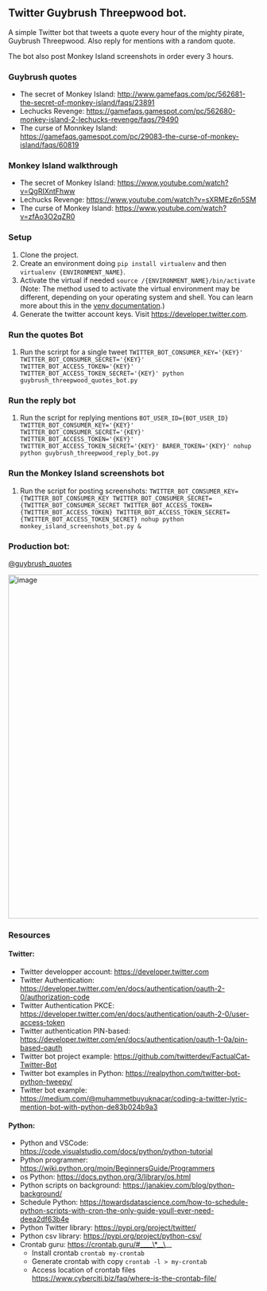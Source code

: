 ## Twitter Guybrush Threepwood bot.

A simple Twitter bot that tweets a quote every hour of the mighty pirate, Guybrush Threepwood.
Also reply for mentions with a random quote.

The bot also post Monkey Island screenshots in order every 3 hours.

### Guybrush quotes

- The secret of Monkey Island: http://www.gamefaqs.com/pc/562681-the-secret-of-monkey-island/faqs/23891
- Lechucks Revenge: https://gamefaqs.gamespot.com/pc/562680-monkey-island-2-lechucks-revenge/faqs/79490
- The curse of Monnkey Island: https://gamefaqs.gamespot.com/pc/29083-the-curse-of-monkey-island/faqs/60819

### Monkey Island walkthrough

- The secret of Monkey Island: https://www.youtube.com/watch?v=QgRIXntFhww
- Lechucks Revenge: https://www.youtube.com/watch?v=sXRMEz6n5SM
- The curse of Monkey Island: https://www.youtube.com/watch?v=zfAo3O2qZR0

### Setup

1. Clone the project.
2. Create an environment doing `pip install virtualenv` and then `virtualenv {ENVIRONMENT_NAME}`.
3. Activate the virtual if needed `source /{ENVIRONMENT_NAME}/bin/activate` (Note: The method used to activate the virtual environment may be different, depending on your operating system and shell. You can learn more about this in the [venv documentation](https://docs.python.org/3/library/venv.html).)
4. Generate the twitter account keys. Visit https://developer.twitter.com.

### Run the quotes Bot

1. Run the scrirpt for a single tweet `TWITTER_BOT_CONSUMER_KEY='{KEY}' TWITTER_BOT_CONSUMER_SECRET='{KEY}' TWITTER_BOT_ACCESS_TOKEN='{KEY}' TWITTER_BOT_ACCESS_TOKEN_SECRET='{KEY}' python guybrush_threepwood_quotes_bot.py`

### Run the reply bot

1. Run the script for replying mentions `BOT_USER_ID={BOT_USER_ID} TWITTER_BOT_CONSUMER_KEY='{KEY}' TWITTER_BOT_CONSUMER_SECRET='{KEY}' TWITTER_BOT_ACCESS_TOKEN='{KEY}' TWITTER_BOT_ACCESS_TOKEN_SECRET='{KEY}' BARER_TOKEN='{KEY}' nohup python guybrush_threepwood_reply_bot.py`

### Run the Monkey Island screenshots bot

1. Run the script for posting screenshots: `TWITTER_BOT_CONSUMER_KEY={TWITTER_BOT_CONSUMER_KEY TWITTER_BOT_CONSUMER_SECRET={TWITTER_BOT_CONSUMER_SECRET TWITTER_BOT_ACCESS_TOKEN={TWITTER_BOT_ACCESS_TOKEN} TWITTER_BOT_ACCESS_TOKEN_SECRET={TWITTER_BOT_ACCESS_TOKEN_SECRET} nohup python monkey_island_screenshots_bot.py &`

### Production bot:

[@guybrush_quotes](https://twitter.com/guybrush_quotes?s=20&t=uu60Z4Ofq8N_CvZ5crAhfw)

<img width="691" alt="image" src="https://user-images.githubusercontent.com/3228237/165741417-1028767c-2774-41f9-ad86-964b16874cf2.png">

### Resources

#### Twitter:

- Twitter developper account: https://developer.twitter.com
- Twitter Authentication: https://developer.twitter.com/en/docs/authentication/oauth-2-0/authorization-code
- Twitter Authentication PKCE: https://developer.twitter.com/en/docs/authentication/oauth-2-0/user-access-token
- Twitter authentication PIN-based: https://developer.twitter.com/en/docs/authentication/oauth-1-0a/pin-based-oauth
- Twitter bot project example: https://github.com/twitterdev/FactualCat-Twitter-Bot
- Twitter bot examples in Python: https://realpython.com/twitter-bot-python-tweepy/
- Twitter bot example: https://medium.com/@muhammetbuyuknacar/coding-a-twitter-lyric-mention-bot-with-python-de83b024b9a3

#### Python:

- Python and VSCode: https://code.visualstudio.com/docs/python/python-tutorial
- Python programmer: https://wiki.python.org/moin/BeginnersGuide/Programmers
- os Python: https://docs.python.org/3/library/os.html
- Python scripts on background: https://janakiev.com/blog/python-background/
- Schedule Python: https://towardsdatascience.com/how-to-schedule-python-scripts-with-cron-the-only-guide-youll-ever-need-deea2df63b4e
- Python Twitter library: https://pypi.org/project/twitter/
- Python csv library: https://pypi.org/project/python-csv/
- Crontab guru: https://crontab.guru/#____\*__\__
  - Install crontab `crontab my-crontab`
  - Generate crontab with copy `crontab -l > my-crontab`
  - Access location of crontab files https://www.cyberciti.biz/faq/where-is-the-crontab-file/
